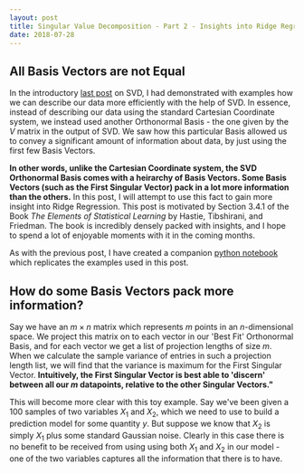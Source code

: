 ```yaml
---
layout: post
title: Singular Value Decomposition - Part 2 - Insights into Ridge Regression using SVD
date: 2018-07-28
---
```

## All Basis Vectors are not Equal
In the introductory [last post](https://talwarabhimanyu.github.io/blog/2018/07/21/svd) on SVD, I had demonstrated with examples how we can describe our data more efficiently with the help of SVD. In essence, instead of describing our data using the standard Cartesian Coordinate system, we instead used another Orthonormal Basis - the one given by the $V$ matrix in the output of SVD. We saw how this particular Basis allowed us to convey a significant amount of information about data, by just using the first few Basis Vectors. 

**In other words, unlike the Cartesian Coordinate system, the SVD Orthonormal Basis comes with a heirarchy of Basis Vectors. Some Basis Vectors (such as the First Singular Vector) pack in a lot more information than the others.** In this post, I will attempt to use this fact to gain more insight into Ridge Regression. This post is motivated by Section 3.4.1 of the Book _The Elements of Statistical Learning_ by Hastie, Tibshirani, and Friedman. The book is incredibly densely packed with insights, and I hope to spend a lot of enjoyable moments with it in the coming months.

As with the previous post, I have created a companion [python notebook]() which replicates the examples used in this post.

## How do some Basis Vectors pack more information?
Say we have an $m \times n$ matrix which represents $m$ points in an $n$-dimensional space. We project this matrix on to each vector in our 'Best Fit' Orthonormal Basis, and for each vector we get a list of projection lengths of size $m$. When we calculate the sample variance of entries in such a projection length list, we will find that the variance is maximum for the First Singular Vector. **Intuitively, the First Singular Vector is best able to 'discern' between all our $m$ datapoints, relative to the other Singular Vectors."**

This will become more clear with this toy example. Say we've been given a 100 samples of two variables $X_1$ and $X_2$, which we need to use to build a prediction model for some quantity $y$. But suppose we know that $X_2$ is simply $X_1$ plus some standard Gaussian noise. Clearly in this case there is no benefit to be received from using using both $X_1$ and $X_2$ in our model - one of the two variables captures all the information that there is to have.



